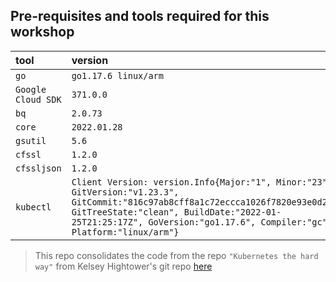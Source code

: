 ## Pre-requisites and tools required for this workshop

|tool|version|
|:---|:-----|
| `go`              | `go1.17.6 linux/arm` |
| `Google Cloud SDK`| `371.0.0`            |
| `bq`              | `2.0.73`             |
| `core`            | `2022.01.28`         |
| `gsutil`          | `5.6`                |
| `cfssl`           | `1.2.0`              |
| `cfssljson`       | `1.2.0`              |
| `kubectl`         | `Client Version: version.Info{Major:"1", Minor:"23", GitVersion:"v1.23.3", GitCommit:"816c97ab8cff8a1c72eccca1026f7820e93e0d25", GitTreeState:"clean", BuildDate:"2022-01-25T21:25:17Z", GoVersion:"go1.17.6", Compiler:"gc", Platform:"linux/arm"}`|


> This repo consolidates the code from the repo `"Kubernetes the hard way"` from Kelsey Hightower's git repo
[here](https://github.com/kelseyhightower/kubernetes-the-hard-way.git) 
